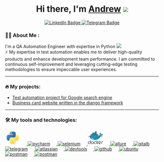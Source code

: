 <h1 align="center">Hi there, I'm <a href="https://goo.su/Fkb9ti" target="_blank">Andrew</a> 
<img src="https://github.com/blackcater/blackcater/raw/main/images/Hi.gif" height="32"/></h1>
<!-- <h1 align="center">Hi there, I'm Andrew</h1><img src="https://github.com/blackcater/blackcater/raw/main/images/Hi.gif" height="32"/></h1> -->

<div id="badges" align="center">
  <a href="https://www.linkedin.com/in/andrew-zheleznyak-6037a6282/">
    <img src="https://img.shields.io/badge/LinkedIn-blue?style=for-the-badge&logo=linkedin&logoColor=white" alt="LinkedIn Badge"/>
  </a>
  <a href="https://t.me/andrew_andreww">
    <img src="https://img.shields.io/badge/Telegram-blue?style=for-the-badge&logo=telegram&logoColor=white" alt="Telegram Badge"/>
  </a>
</div>

### :woman_technologist: About Me :
I'm a QA Automation Engineer with expertise in Python <img src="https://media.giphy.com/media/WUlplcMpOCEmTGBtBW/giphy.gif" width="30">
<br>:zap: My expertise in test automation enables me to deliver high-quality products and enhance development team performance. 
I am committed to continuous self-improvement and leveraging cutting-edge testing methodologies to ensure impeccable user experiences.

---

### :fire: My projects:
* [Test automation project for Google search engine](https://github.com/andrew1andrew/UISeleniumTests)
* [Business card website written in the django framework](https://andrew1andrew.github.io/DjangoProject/project/main/templates/main/index.html)

---

### :hammer_and_wrench: My tools and technologies:
<div>

<p align="left"> <a href="https://www.python.org" target="_blank" rel="noreferrer"> <img src="https://raw.githubusercontent.com/devicons/devicon/master/icons/python/python-original.svg" style="margin-right:20px" alt="python" width="50" height="50"/> </a> 
<a href="https://www.jetbrains.com/pycharm/" target="_blank" rel="noreferrer"> <img src="https://upload.wikimedia.org/wikipedia/commons/thumb/1/1d/PyCharm_Icon.svg/1200px-PyCharm_Icon.svg.png" style="margin-right:20px" alt="pycharm" width="50" height="50"/> </a>
<a href="https://www.selenium.dev" target="_blank" rel="noreferrer"> <img src="https://www.svgrepo.com/show/354321/selenium.svg" style="margin-right:20px" alt="selenium" width="50" height="50"/> </a>
<a href="https://www.docker.com/" target="_blank" rel="noreferrer"> <img src="https://raw.githubusercontent.com/devicons/devicon/master/icons/docker/docker-original-wordmark.svg" style="margin-right:20px" alt="docker" width="50" height="50"/> </a>
<a href="https://github.com/allure-framework" target="_blank" rel="noreferrer"> <img src="https://avatars.githubusercontent.com/u/5879127?s=280&v=4" style="margin-right:20px" alt="allure" width="50" height="50"/> </a>
<a href="https://about.gitlab.com/" target="_blank" rel="noreferrer"> <img src="https://cdn.worldvectorlogo.com/logos/gitlab.svg" style="margin-right:20px" alt="gitalb" width="50" height="50"/> </a>
<a href="https://web.telegram.org/k/" target="_blank" rel="noreferrer"> <img src="https://upload.wikimedia.org/wikipedia/commons/thumb/8/82/Telegram_logo.svg/2048px-Telegram_logo.svg.png" style="margin-right:20px" alt="telegram" width="50" height="50"/> </a>
<a href="https://www.atlassian.com/" target="_blank" rel="noreferrer"> <img src="https://static-00.iconduck.com/assets.00/atlassian-icon-2048x2047-5zqlyyxr.png" style="margin-right:20px" alt="atlassian" width="50" height="50"/> </a>
<a href="https://developer.chrome.com/docs/devtools/" target="_blank" rel="noreferrer"> <img src="https://cdn.icon-icons.com/icons2/2552/PNG/512/chrome_devtools_browser_logo_icon_153005.png" style="margin-right:20px" alt="devtools" width="50" height="50"/> </a>
<a href="https://github.com/" target="_blank" rel="noreferrer"> <img src="https://github.githubassets.com/images/modules/logos_page/GitHub-Mark.png" style="margin-right:20px" alt="github" width="50" height="50"/> </a>
<a href="https://ubuntu.com/" target="_blank" rel="noreferrer"> <img src="https://cdn-icons-png.flaticon.com/512/888/888879.png" style="margin-right:20px" alt="ubuntu" width="50" height="50"/> </a>
<a href="https://www.postman.com/" target="_blank" rel="noreferrer"> <img src="https://www.svgrepo.com/show/354202/postman-icon.svg" style="margin-right:20px" alt="postman" width="50" height="50"/> </a>
<a href="https://www.telerik.com/fiddler" target="_blank" rel="noreferrer"> <img src="https://journeyofthegeekcom.files.wordpress.com/2019/08/images.png" style="margin-right:20px" alt="postman" width="50" height="50"/> </a> </p>
</div>
